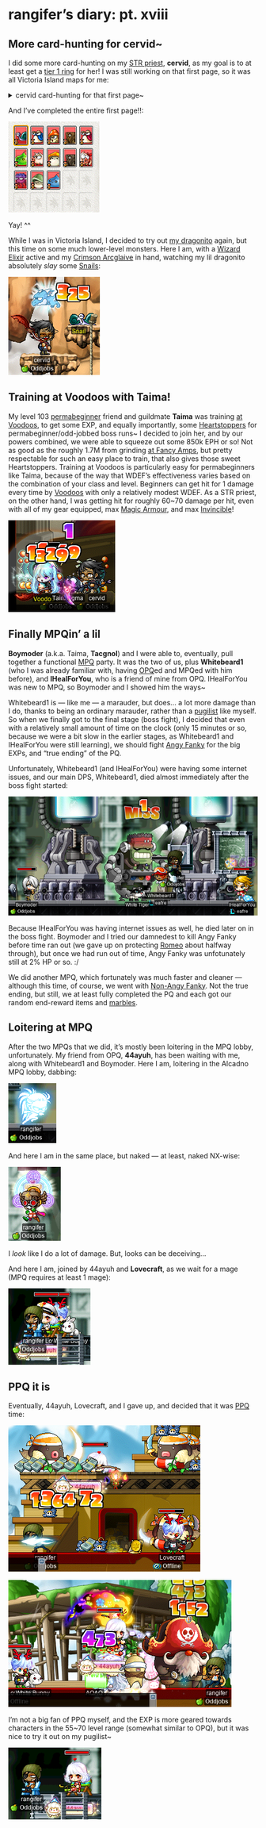 # rangifer’s diary: pt. xviii

## More card-hunting for cervid~

I did some more card-hunting on my [STR priest](https://oddjobs.codeberg.page/odd-jobs.html#str-mage), **cervid**, as my goal is to at least get a [tier 1 ring](https://maplelegends.com/lib/equip?id=01119003) for her! I was still working on that first page, so it was all Victoria Island maps for me:

<details>
<summary>cervid card-hunting for that first page~</summary>

![Red Snail card](red-snail-card.png "Red Snail card")

![Green Mushie card](green-mushie-card.png "Green Mushie card")

![Bubbling card](bubbling-card.png "Bubbling card")

![Dark Stump card](dark-stump-card.png "Dark Stump card")

![Stump card](stump-card.png "Stump card")

![Octopus card](octo-card.png "Octopus card")

</details>

And I’ve completed the entire first page!!:

![Page 1 complete!](page-1-complete.png "Page 1 complete!")

Yay! ^^

While I was in Victoria Island, I decided to try out [my dragonito](https://maplelegends.com/lib/skill?id=2311006) again, but this time on some much lower-level monsters. Here I am, with a [Wizard Elixir](https://maplelegends.com/lib/use?id=2002018) active and my [Crimson Arcglaive](https://maplelegends.com/lib/equip?id=01442068) in hand, watching my lil dragonito absolutely _slay_ some [Snails](https://maplelegends.com/lib/monster?id=0100100):

![Dragonito attacks!](dragon-attack.png "Dragonito attacks!")

## Training at Voodoos with Taima!

My level 103 [permabeginner](https://oddjobs.codeberg.page/odd-jobs.html#permabeginner) friend and guildmate **Taima** was training [at Voodoos](https://maplelegends.com/lib/map?id=682000501), to get some EXP, and equally importantly, some [Heartstoppers](https://maplelegends.com/lib/use?id=2022245) for permabeginner/odd-jobbed boss runs~ I decided to join her, and by our powers combined, we were able to squeeze out some 850k EPH or so! Not as good as the roughly 1.7M from grinding [at Fancy Amps](https://maplelegends.com/lib/monster?id=9410029), but pretty respectable for such an easy place to train, that also gives those sweet Heartstoppers. Training at Voodoos is particularly easy for permabeginners like Taima, because of the way that WDEF’s effectiveness varies based on the combination of your class and level. Beginners can get hit for 1 damage every time by [Voodoos](https://maplelegends.com/lib/monster?id=9400561) with only a relatively modest WDEF. As a STR priest, on the other hand, I was getting hit for roughly 60~70 damage per hit, even with all of my gear equipped, max [Magic Armour](https://maplelegends.com/lib/skill?id=2001003), and max [Invincible](https://maplelegends.com/lib/skill?id=2301003)!

![Training at Voodoos with Taima](training-at-voodoos-with-taima.png "Training at Voodoos with Taima")

## Finally MPQin’ a lil

**Boymoder** (a.k.a. Taima, **Tacgnol**) and I were able to, eventually, pull together a functional [MPQ](https://maplelegends.com/lib/map?id=261000021) party. It was the two of us, plus **Whitebeard1** (who I was already familiar with, having [OPQ](https://maplelegends.com/lib/map?id=200080101)ed and MPQed with him before), and **IHealForYou**, who is a friend of mine from OPQ. IHealForYou was new to MPQ, so Boymoder and I showed him the ways~

Whitebeard1 is — like me — a marauder, but does… a lot more damage than I do, thanks to being an ordinary marauder, rather than a [pugilist](https://oddjobs.codeberg.page/odd-jobs.html#pugilist) like myself. So when we finally got to the final stage (boss fight), I decided that even with a relatively small amount of time on the clock (only 15 minutes or so, because we were a bit slow in the earlier stages, as Whitebeard1 and IHealForYou were still learning), we should fight [Angy Fanky](https://maplelegends.com/lib/monster?id=9300140) for the big EXPs, and “true ending” of the PQ.

Unfortunately, Whitebeard1 (and IHealForYou) were having some internet issues, and our main DPS, Whitebeard1, died almost immediately after the boss fight started:

![Nightmare MPQ](nightmare-mpq.png "Nightmare MPQ")

Because IHealForYou was having internet issues as well, he died later on in the boss fight. Boymoder and I tried our damnedest to kill Angy Fanky before time ran out (we gave up on protecting [Romeo](https://maplelegends.com/lib/npc?id=2112009) about halfway through), but once we had run out of time, Angy Fanky was unfotunately still at 2% HP or so. :/

We did another MPQ, which fortunately was much faster and cleaner — although this time, of course, we went with [Non-Angy Fanky](https://maplelegends.com/lib/monster?id=9300139). Not the true ending, but still, we at least fully completed the PQ and each got our random end-reward items and [marbles](https://maplelegends.com/lib/etc?id=4001160).

## Loitering at MPQ

After the two MPQs that we did, it’s mostly been loitering in the MPQ lobby, unfortunately. My friend from OPQ, **44ayuh**, has been waiting with me, along with Whitebeard1 and Boymoder. Here I am, loitering in the Alcadno MPQ lobby, dabbing:

![rangifer dabbing](rangifer-dabbing.png "rangifer dabbing")

And here I am in the same place, but naked — at least, naked NX-wise:

![Nakey rang](naked-rang.png "Nakey rang")

I _look_ like I do a lot of damage. But, looks can be deceiving…

And here I am, joined by 44ayuh and **Lovecraft**, as we wait for a mage (MPQ requires at least 1 mage):

![Waiting for a mage](waiting-for-a-mage.png "Waiting for a mage")

## PPQ it is

Eventually, 44ayuh, Lovecraft, and I gave up, and decided that it was [PPQ](https://maplelegends.com/lib/map?id=251010404) time:

![rangifer PPQs](rangifer-ppq.png "rangifer PPQs")

![PPQ crew smacks up the Lord Pirate](ppq-crew-smacks-lord-pirate.png "PPQ crew smacks up the Lord Pirate")

I’m not a big fan of PPQ myself, and the EXP is more geared towards characters in the 55~70 level range (somewhat similar to OPQ), but it was nice to try it out on my pugilist~

![More MPQ lobby loitering…](more-loitering.png "More MPQ lobby loitering…")
